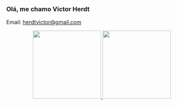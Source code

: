 ### Olá, me chamo Victor Herdt
Email: herdtvictor@gmail.com

<div align="center">
  <a href="https://github.com/VictorHerdt">
  <img height="180em" src="https://github-readme-stats.vercel.app/api?username=VictorHerdt&show_icons=true&theme=midnight-purple&include_all_commits=true&count_private=true"/>
  <img height="180em" src="https://github-readme-stats.vercel.app/api/top-langs/?username=VictorHerdt&layout=compact&langs_count=7&theme=midnight-purple"/>
</div>
